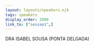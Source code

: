 ```yaml
---
layout: layouts/speakers.njk
tags: speakers
display_order: 2000
link_to: ["sessao1",] 
---
```

DRA ISABEL SOUSA (PONTA DELGADA)
